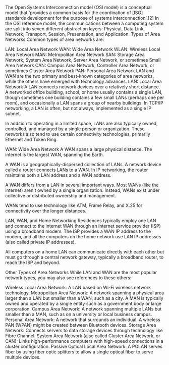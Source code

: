 The Open Systems Interconnection model (OSI model) is a conceptual model that 'provides a common basis for the coordination of [ISO] standards development for the purpose of systems interconnection'.[2] In the OSI reference model, the communications between a computing system are split into seven different abstraction layers: Physical, Data Link, Network, Transport, Session, Presentation, and Application.
Types of Area Networks
Common types of area networks are:

LAN: Local Area Network
WAN: Wide Area Network
WLAN: Wireless Local Area Network
MAN: Metropolitan Area Network
SAN: Storage Area Network, System Area Network, Server Area Network, or sometimes Small Area Network
CAN: Campus Area Network, Controller Area Network, or sometimes Cluster Area Network
PAN: Personal Area Network
LAN and WAN are the two primary and best-known categories of area networks, while the others have emerged with technology advances.
LAN: Local Area Network
A LAN connects network devices over a relatively short distance. A networked office building, school, or home usually contains a single LAN, though sometimes one building contains a few small LANs (perhaps one per room), and occasionally a LAN spans a group of nearby buildings. In TCP/IP networking, a LAN is often, but not always, implemented as a single IP subnet.

In addition to operating in a limited space, LANs are also typically owned, controlled, and managed by a single person or organization. These networks also tend to use certain connectivity technologies, primarily Ethernet and Token Ring.

WAN: Wide Area Network
A WAN spans a large physical distance. The internet is the largest WAN, spanning the Earth.

A WAN is a geographically-dispersed collection of LANs. A network device called a router connects LANs to a WAN. In IP networking, the router maintains both a LAN address and a WAN address.

A WAN differs from a LAN in several important ways. Most WANs (like the internet) aren't owned by a single organization. Instead, WANs exist under collective or distributed ownership and management.

WANs tend to use technology like ATM, Frame Relay, and X.25 for connectivity over the longer distances.

LAN, WAN, and Home Networking
Residences typically employ one LAN and connect to the internet WAN through an internet service provider (ISP) using a broadband modem. The ISP provides a WAN IP address to the modem, and all the computers on the home network use LAN IP addresses (also called private IP addresses).

All computers on a home LAN can communicate directly with each other but must go through a central network gateway, typically a broadband router, to reach the ISP and beyond.

Other Types of Area Networks
While LAN and WAN are the most popular network types, you may also see references to these others:

Wireless Local Area Network: A LAN based on Wi-Fi wireless network technology.
Metropolitan Area Network: A network spanning a physical area larger than a LAN but smaller than a WAN, such as a city. A MAN is typically owned and operated by a single entity such as a government body or large corporation.
Campus Area Network: A network spanning multiple LANs but smaller than a MAN, such as on a university or local business campus.
Personal Area Network: A network that surrounds an individual. A wireless PAN (WPAN) might be created between Bluetooth devices.
Storage Area Network: Connects servers to data storage devices through technology like Fibre Channel.
System Area Network (also called Cluster Area Network, or CAN): Links high-performance computers with high-speed connections in a cluster configuration.
Passive Optical Local Area Network: A POLAN serves fiber by using fiber optic splitters to allow a single optical fiber to serve multiple devices.
